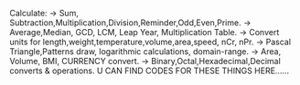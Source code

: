 Calculate:
-> Sum, Subtraction,Multiplication,Division,Reminder,Odd,Even,Prime.
-> Average,Median, GCD, LCM, Leap Year, Multiplication Table.
-> Convert units for length,weight,temperature,volume,area,speed, nCr, nPr.
-> Pascal Triangle,Patterns draw, logarithmic calculations, domain-range.
-> Area, Volume, BMI, CURRENCY convert.
-> Binary,Octal,Hexadecimal,Decimal converts & operations.
U CAN FIND CODES FOR THESE THINGS HERE......
